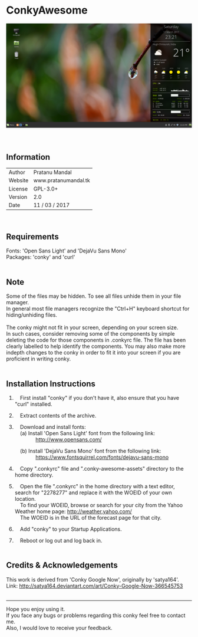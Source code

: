 # ConkyAwesome

![Screenshot 1](./screenshots/screenshot1.png)
<br/><br/><br/>

Information
-----------

<table>
   <tr>
      <td>Author</td>
      <td>Pratanu Mandal</td>
   </tr>
   <tr>
      <td>Website</td>
      <td>www.pratanumandal.tk</td>
   </tr>
   <tr>
      <td>License</td>
      <td>GPL-3.0+</td>
   </tr>
   <tr>
      <td>Version</td>
      <td>2.0</td>
   </tr>
   <tr>
      <td>Date</td>
      <td>11 / 03 / 2017</td>
   </tr>
</table>
<br/>



Requirements
------------

Fonts:     'Open Sans Light' and 'DejaVu Sans Mono'<br/>
Packages:  'conky' and 'curl'<br/><br/>



Note
----

Some of the files may be hidden. To see all files unhide them in your file manager.<br/>
In general most file managers recognize the "Ctrl+H" keyboard shortcut for hiding/unhiding files.<br/>
<br/>
The conky might not fit in your screen, depending on your screen size.<br/>
In such cases, consider removing some of the components by simple deleting the code for those components in .conkyrc file.
The file has been clearly labelled to help identify the components. You may also make more indepth changes to the conky in order to fit it into your screen if you are proficient in writing conky.<br/><br/>




Installation Instructions
-------------------------

1. &emsp;First install "conky" if you don't have it, also ensure that you have "curl" installed.<br/>


2. &emsp;Extract contents of the archive.<br/>


3. &emsp;Download and install fonts:<br/>
   &emsp;(a) Install 'Open Sans Light' font from the following link:<br/>
   &emsp;&emsp;&emsp;&emsp;http://www.opensans.com/<br/>

   &emsp;(b) Install 'DejaVu Sans Mono' font from  the following link:<br/>
   &emsp;&emsp;&emsp;&emsp;https://www.fontsquirrel.com/fonts/dejavu-sans-mono<br/>


3. &emsp;Copy ".conkyrc" file and ".conky-awesome-assets" directory to the home directory.<br/>


4. &emsp;Open the file ".conkyrc" in the home directory with a text editor, search for "2278277" and replace it with the WOEID of your own location.<br/>
   &emsp;To find your WOEID, browse or search for your city from the Yahoo Weather home page:  http://weather.yahoo.com/<br/>
   &emsp;The WOEID is in the URL of the forecast page for that city.<br/>


5. &emsp;Add "conky" to your Startup Applications.<br/>


6. &emsp;Reboot or log out and log back in.<br/><br/>



Credits & Acknowledgements
--------------------------

This work is derived from 'Conky Google Now', originally by 'satya164'.<br/>
Link: http://satya164.deviantart.com/art/Conky-Google-Now-366545753<br/><br/>


------------------------------------------------------------------------------

Hope you enjoy using it.<br/>
If you face any bugs or problems regarding this conky feel free to contact me.<br/>
Also, I would love to receive your feedback.<br/>
